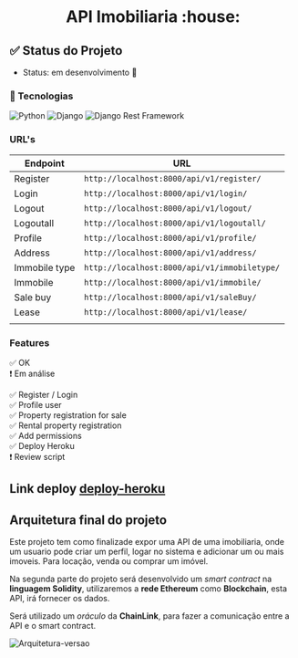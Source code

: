 <h1 align="center"> 
   API Imobiliaria :house:
</h1>

## :white_check_mark: Status do Projeto
- Status: em desenvolvimento :construction:

 ### :link: Tecnologias

![Python](https://img.shields.io/badge/Python-v3.9.0-blue) 
![Django](https://img.shields.io/badge/Django-v3.1.2-blue) 
![Django Rest Framework](https://img.shields.io/badge/DjangoRestFramework-v3.12.1-blue)



### URL's


|    Endpoint     |                    URL                          |  
|-----------------|-------------------------------------------------|
|  Register       |  `http://localhost:8000/api/v1/register/`       |   
|  Login          |  `http://localhost:8000/api/v1/login/`          |   
|  Logout         |  `http://localhost:8000/api/v1/logout/`         |   
|  Logoutall      |  `http://localhost:8000/api/v1/logoutall/`      |   
|  Profile        |  `http://localhost:8000/api/v1/profile/`        |  
|  Address        |  `http://localhost:8000/api/v1/address/`        |   
|  Immobile type  |  `http://localhost:8000/api/v1/immobiletype/`   |
|  Immobile       |  `http://localhost:8000/api/v1/immobile/`       | 
|  Sale buy       |  `http://localhost:8000/api/v1/saleBuy/`        |
|  Lease          |  `http://localhost:8000/api/v1/lease/`          |
|                 |                                                 |



### Features

:white_check_mark: OK <br>
:heavy_exclamation_mark: Em análise <br>

:white_check_mark: Register / Login  <br>
:white_check_mark: Profile user  <br>
:white_check_mark: Property registration for sale  <br>
:white_check_mark: Rental property registration  <br>
:white_check_mark: Add permissions  <br>
:white_check_mark: Deploy Heroku  <br>
:heavy_exclamation_mark: Review script  <br>



## Link deploy [deploy-heroku](https://apimobiliaria.herokuapp.com/)



## Arquitetura final do projeto

Este projeto tem como finalizade expor uma API de uma imobiliaria, onde um usuario pode criar um perfil,
logar no sistema e adicionar um ou mais imoveis. Para locação, venda ou comprar um imóvel.

Na segunda parte do projeto será desenvolvido um *smart contract* na **linguagem Solidity**, utilizaremos a **rede Ethereum** como **Blockchain**, esta API, irá fornecer os dados. 

Será utilizado um *oráculo* da **ChainLink**, para fazer a comunicação entre a API e o smart contract.


![Arquitetura-versao](https://user-images.githubusercontent.com/40548641/97950272-1ecc0b80-1d75-11eb-9f9b-22df00c50ab1.jpg)

